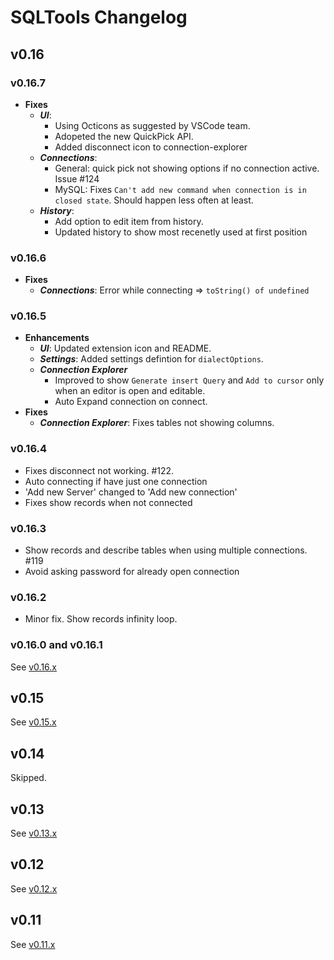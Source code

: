 # SQLTools Changelog

## v0.16

### v0.16.7
- **Fixes**
  - ***UI***:
    - Using Octicons as suggested by VSCode team.
    - Adopeted the new QuickPick API.
    - Added disconnect icon to connection-explorer
  - ***Connections***:
    - General: quick pick not showing options if no connection active. Issue #124
    - MySQL: Fixes `Can't add new command when connection is in closed state`. Should happen less often at least.
  - ***History***:
    - Add option to edit item from history.
    - Updated history to show most recenetly used at first position

### v0.16.6
- **Fixes**
  - ***Connections***: Error while connecting => `toString() of undefined`

### v0.16.5

- **Enhancements**
  - ***UI***: Updated extension icon and README.
  - ***Settings***: Added settings defintion for `dialectOptions`.
  - ***Connection Explorer***
    - Improved to show  `Generate insert Query` and `Add to cursor` only when an editor is open and editable.
    - Auto Expand connection on connect.
- **Fixes**
  - ***Connection Explorer***: Fixes tables not showing columns.

### v0.16.4

- Fixes disconnect not working. #122.
- Auto connecting if have just one connection
- 'Add new Server' changed to 'Add new connection'
- Fixes show records when not connected

### v0.16.3

- Show records and describe tables when using multiple connections. #119
- Avoid asking password for already open connection

### v0.16.2

- Minor fix. Show records infinity loop.

### v0.16.0 and v0.16.1

See [v0.16.x](https://github.com/mtxr/vscode-sqltools/blob/master/static/release-notes/v0.16.x.md)

## v0.15

See [v0.15.x](https://github.com/mtxr/vscode-sqltools/blob/master/static/release-notes/v0.15.x.md)

## v0.14

Skipped.

## v0.13

See [v0.13.x](https://github.com/mtxr/vscode-sqltools/blob/master/static/release-notes/v0.13.x.md)

## v0.12

See [v0.12.x](https://github.com/mtxr/vscode-sqltools/blob/master/static/release-notes/v0.12.x.md)

## v0.11

See [v0.11.x](https://github.com/mtxr/vscode-sqltools/blob/master/static/release-notes/v0.11.x.md)
